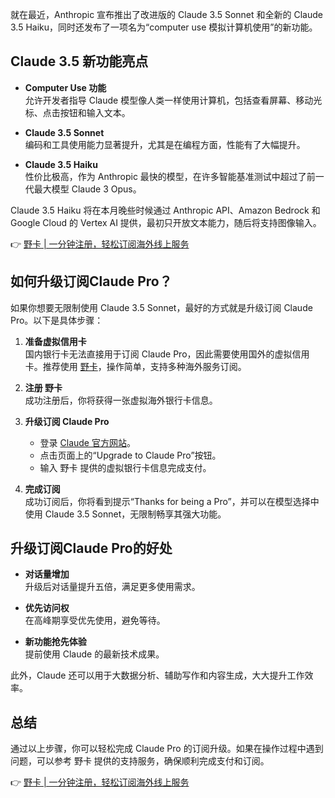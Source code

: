 就在最近，Anthropic 宣布推出了改进版的 Claude 3.5 Sonnet 和全新的 Claude 3.5 Haiku，同时还发布了一项名为“computer use 模拟计算机使用”的新功能。

## Claude 3.5 新功能亮点

- **Computer Use 功能**  
  允许开发者指导 Claude 模型像人类一样使用计算机，包括查看屏幕、移动光标、点击按钮和输入文本。

- **Claude 3.5 Sonnet**  
  编码和工具使用能力显著提升，尤其是在编程方面，性能有了大幅提升。

- **Claude 3.5 Haiku**  
  性价比极高，作为 Anthropic 最快的模型，在许多智能基准测试中超过了前一代最大模型 Claude 3 Opus。

Claude 3.5 Haiku 将在本月晚些时候通过 Anthropic API、Amazon Bedrock 和 Google Cloud 的 Vertex AI 提供，最初只开放文本能力，随后将支持图像输入。

👉 [野卡 | 一分钟注册，轻松订阅海外线上服务](https://bit.ly/bewildcard)

## 如何升级订阅Claude Pro？

如果你想要无限制使用 Claude 3.5 Sonnet，最好的方式就是升级订阅 Claude Pro。以下是具体步骤：

1. **准备虚拟信用卡**  
   国内银行卡无法直接用于订阅 Claude Pro，因此需要使用国外的虚拟信用卡。推荐使用 [野卡](https://bit.ly/bewildcard)，操作简单，支持多种海外服务订阅。

2. **注册 野卡**  
   成功注册后，你将获得一张虚拟海外银行卡信息。

3. **升级订阅 Claude Pro**  
   - 登录 [Claude 官方网站](https://claude.ai/chats)。  
   - 点击页面上的“Upgrade to Claude Pro”按钮。  
   - 输入 野卡 提供的虚拟银行卡信息完成支付。

4. **完成订阅**  
   成功订阅后，你将看到提示“Thanks for being a Pro”，并可以在模型选择中使用 Claude 3.5 Sonnet，无限制畅享其强大功能。

## 升级订阅Claude Pro的好处

- **对话量增加**  
  升级后对话量提升五倍，满足更多使用需求。

- **优先访问权**  
  在高峰期享受优先使用，避免等待。

- **新功能抢先体验**  
  提前使用 Claude 的最新技术成果。

此外，Claude 还可以用于大数据分析、辅助写作和内容生成，大大提升工作效率。

## 总结

通过以上步骤，你可以轻松完成 Claude Pro 的订阅升级。如果在操作过程中遇到问题，可以参考 野卡 提供的支持服务，确保顺利完成支付和订阅。

👉 [野卡 | 一分钟注册，轻松订阅海外线上服务](https://bit.ly/bewildcard)